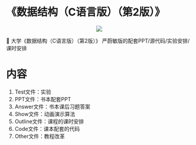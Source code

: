 # 《数据结构（C语言版）（第2版）》

<center>
<img src="https://github.com/WangRongsheng/DS_Yanweimin/blob/master/img/book.jpg" />
</center>

:whale2: 大学《数据结构（C语言版）（第2版）》 严蔚敏版的配套PPT/源代码/实验安排/课时安排

# 内容

1. Test文件：实验
2. PPT文件：书本配套PPT
3. Answer文件：书本课后习题答案
4. Show文件：动画演示算法
5. Outline文件：课程的课时安排
6. Code文件：课本配套的代码
7. Other文件：教程改革
